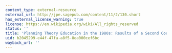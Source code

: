 ```yaml
---
content_type: external-resource
external_url: http://jpe.sagepub.com/content/11/2/130.short
has_external_license_warning: true
license: https://en.wikipedia.org/wiki/All_rights_reserved
status: ''
title: 'Planning Theory Education in the 1980s: Results of a Second Course Survey'
uid: b2045299-e44f-47fa-a8f5-8ea000cef6bc
wayback_url: ''
---
```

